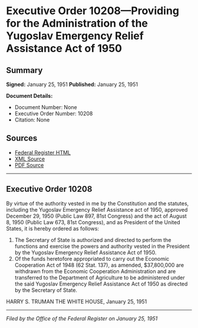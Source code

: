 # Executive Order 10208—Providing for the Administration of the Yugoslav Emergency Relief Assistance Act of 1950

## Summary

**Signed:** January 25, 1951
**Published:** January 25, 1951

**Document Details:**
- Document Number: None
- Executive Order Number: 10208
- Citation: None

## Sources
- [Federal Register HTML](https://www.presidency.ucsb.edu/documents/executive-order-10208-providing-for-the-administration-the-yugoslav-emergency-relief)
- [XML Source](None)
- [PDF Source](None)

---

## Executive Order 10208

By virtue of the authority vested in me by the Constitution and the statutes, including the Yugoslav Emergency Relief Assistance act of 1950, approved December 29, 1950 (Public Law 897, 81st Congress) and the act of August 8, 1950 (Public Law 673, 81st Congress), and as President of the United States, it is hereby ordered as follows:
1. The Secretary of State is authorized and directed to perform the functions and exercise the powers and authority vested in the President by the Yugoslav Emergency Relief Assistance Act of 1950.
2. Of the funds heretofore appropriated to carry out the Economic Cooperation Act of 1948 (62 Stat. 137), as amended, $37,800,000 are withdrawn from the Economic Cooperation Administration and are transferred to the Department of Agriculture to be administered under the said Yugoslav Emergency Relief Assistance Act of 1950 as directed by the Secretary of State.

HARRY S. TRUMAN
THE WHITE HOUSE,
January 25, 1951

---

*Filed by the Office of the Federal Register on January 25, 1951*
